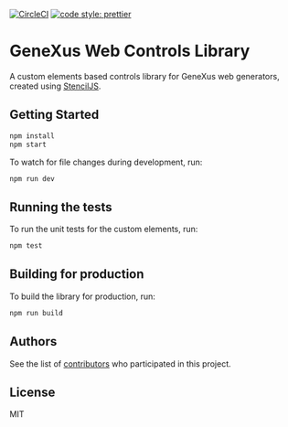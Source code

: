 [![CircleCI](https://circleci.com/gh/genexuslabs/web-controls-library/tree/master.svg?style=shield&circle-token=a12a1b62035cdd748917122ca67ae9c32a1c408a)](https://circleci.com/gh/genexuslabs/web-controls-library/tree/master)
[![code style: prettier](https://img.shields.io/badge/code_style-prettier-ff69b4.svg?style=flat-square)](https://github.com/prettier/prettier)

# GeneXus Web Controls Library

A custom elements based controls library for GeneXus web generators, created using [StencilJS](https://stenciljs.com/).

## Getting Started

```bash
npm install
npm start
```

To watch for file changes during development, run:

```bash
npm run dev
```

## Running the tests

To run the unit tests for the custom elements, run:

```bash
npm test
```

## Building for production

To build the library for production, run:

```bash
npm run build
```

## Authors

See the list of [contributors](https://github.com/genexuslabs/web-controls-library/contributors) who participated in this project.

## License

MIT
